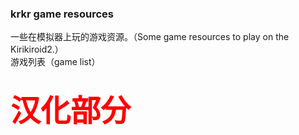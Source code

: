 ### krkr game resources

一些在模拟器上玩的游戏资源。（Some game resources to play on the Kirikiroid2.）<br>
游戏列表（game list）<br>
## <font color=#FF0000 size=7 face="黑体">汉化部分
